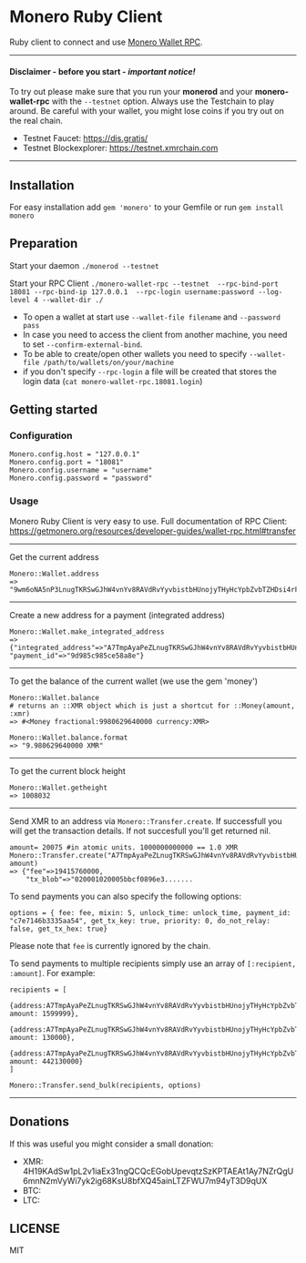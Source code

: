 # Monero Ruby Client

Ruby client to connect and use [Monero Wallet RPC](https://getmonero.org/resources/developer-guides/wallet-rpc.html).


___
#### Disclaimer - before you start - *important notice!*
To try out please make sure that you run your **monerod** and your **monero-wallet-rpc** with the `--testnet` option. Always use the Testchain to play around. Be careful with your wallet, you might lose coins if you try out on the real chain.

- Testnet Faucet: https://dis.gratis/
- Testnet Blockexplorer: https://testnet.xmrchain.com
---




## Installation
For easy installation add `gem 'monero'` to your Gemfile or run `gem install monero`


## Preparation

Start your daemon `./monerod --testnet`

Start your RPC Client `./monero-wallet-rpc --testnet  --rpc-bind-port 18081 --rpc-bind-ip 127.0.0.1  --rpc-login username:password --log-level 4 --wallet-dir ./`

- To open a wallet at start use `--wallet-file filename` and `--password pass`
- In case you need to access the client from another machine, you need to set `--confirm-external-bind`.
- To be able to create/open other wallets you need to specify `--wallet-file /path/to/wallets/on/your/machine`
- if you don't specify `--rpc-login` a file will be created that stores the login data (`cat monero-wallet-rpc.18081.login`)

## Getting started

### Configuration
    Monero.config.host = "127.0.0.1"
    Monero.config.port = "18081"
    Monero.config.username = "username"
    Monero.config.password = "password"



### Usage

Monero Ruby Client is very easy to use. Full documentation of RPC Client: https://getmonero.org/resources/developer-guides/wallet-rpc.html#transfer

___


Get the current address

    Monero::Wallet.address
	=> "9wm6oNA5nP3LnugTKRSwGJhW4vnYv8RAVdRvYyvbistbHUnojyTHyHcYpbZvbTZHDsi4rF1EK5TiYgnCN6FWM9HjTDpKXAE"
___

Create a new address for a payment (integrated address)

	Monero::Wallet.make_integrated_address
	=> {"integrated_address"=>"A7TmpAyaPeZLnugTKRSwGJhW4vnYv8RAVdRvYyvbistbHUnojyTHyHcYpbZvbTZHDsi4rF1EK5TiYgnCN6FWM9HjfufSYUchQ8hH2R272H",
 	"payment_id"=>"9d985c985ce58a8e"}
___
To get the balance of the current wallet (we use the gem 'money')

    Monero::Wallet.balance
    # returns an ::XMR object which is just a shortcut for ::Money(amount, :xmr)
    => #<Money fractional:9980629640000 currency:XMR>

    Monero::Wallet.balance.format
    => "9.980629640000 XMR"

___
To get the current block height

    Monero::Wallet.getheight
    => 1008032


___

Send XMR to an address via `Monero::Transfer.create`. If successfull you will get the transaction  details. If not succesfull you'll get returned nil.

    amount= 20075 #in atomic units. 1000000000000 == 1.0 XMR    
    Monero::Transfer.create("A7TmpAyaPeZLnugTKRSwGJhW4vnYv8RAVdRvYyvbistbHUnojyTHyHcYpbZvbTZHDsi4rF1EK5TiYgnCN6FWM9HjfwGRvbCHYCZAaKSzDx", amount)
	=> {"fee"=>19415760000,
 		"tx_blob"=>"020001020005bbcf0896e3.......


To send payments you can also specify the following options:

    options = { fee: fee, mixin: 5, unlock_time: unlock_time, payment_id: "c7e7146b3335aa54", get_tx_key: true, priority: 0, do_not_relay: false, get_tx_hex: true}
Please note that `fee` is currently ignored by the chain.


To send payments to multiple recipients simply use an array of `[:recipient, :amount]`. For example:

    recipients = [
    	{address:A7TmpAyaPeZLnugTKRSwGJhW4vnYv8RAVdRvYyvbistbHUnojyTHyHcYpbZvbTZHDsi4rF1EK5TiYgnCN6FWM9HjfwGRvbCHYCZAaKSzDx amount: 1599999},
    	{address:A7TmpAyaPeZLnugTKRSwGJhW4vnYv8RAVdRvYyvbistbHUnojyTHyHcYpbZvbTZHDsi4rF1EK5TiYgnCN6FWM9Hjftr1RgJ6RM4BMMPLUc amount: 130000},
    	{address:A7TmpAyaPeZLnugTKRSwGJhW4vnYv8RAVdRvYyvbistbHUnojyTHyHcYpbZvbTZHDsi4rF1EK5TiYgnCN6FWM9HjfrgPgAEasYGSVhUdwe amount: 442130000}
    ]

    Monero::Transfer.send_bulk(recipients, options)

___


## Donations
If this was useful you might consider a small donation:

- XMR: 4H19KAdSw1pL2v1iaEx31ngQCQcEGobUpevqtzSzKPTAEAt1Ay7NZrQgU6mnN2mVyWi7yk2ig68KsU8bfXQ45ainLTZFWU7m94yT3D9qUX
- BTC:
- LTC:




## LICENSE
MIT
